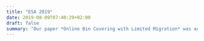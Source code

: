 ```yaml
---
title: "ESA 2019"
date: 2019-08-09T07:40:29+02:00
draft: false
summary: "Our paper *Online Bin Covering with Limited Migration* was accepted at ESA 2019."
---
```


